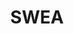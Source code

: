 ---
title: "SWEA"
description: ""
slug: "swea"
image: "main.jpg"
style:
    background: "#2a9d8f"
    color: "#fff"
---